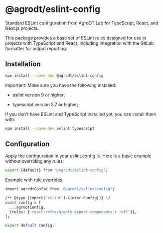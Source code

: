 # @agrodt/eslint-config

Standard ESLint configuration from AgroDT Lab for TypeScript, React, and Next.js projects.

This package provides a base set of ESLint rules designed for use in projects with TypeScript and React, including integration with the GitLab formatter for output reporting.

## Installation

```bash
npm install --save-dev @agrodt/eslint-config
```

Important: Make sure you have the following installed:

- eslint version 9 or higher;

- typescript version 5.7 or higher;

If you don't have ESLint and TypeScript installed yet, you can install them with:

```bash
npm install --save-dev eslint typescript
```

## Configuration
Apply the configuration in your eslint.config.js. Here is a basic example without overriding any rules:

```bash
export {default} from '@agrodt/eslint-config';
```


Example with rule overrides:

```bash
import agrodtConfig from '@agrodt/eslint-config';

/** @type {import('eslint').Linter.Config[]} */
const config = [
  ...agrodtConfig,
  {rules: {'react-refresh/only-export-components': 'off'}},
];

export default config;
```